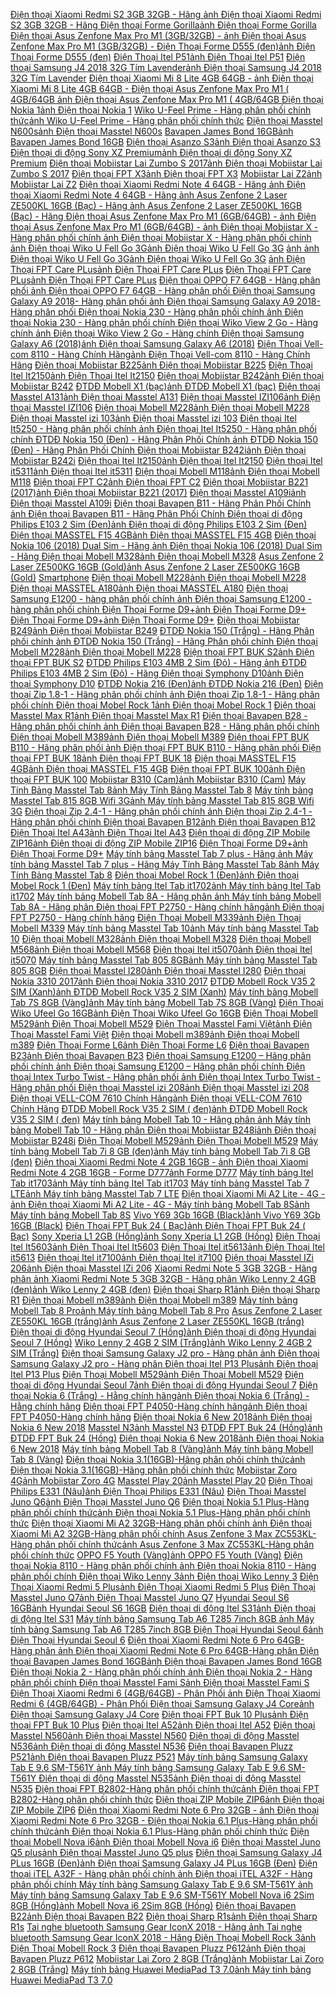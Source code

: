  [Điện thoại Xiaomi Redmi S2 3GB 32GB - Hãng ](https://xasaxa.com/v1/pd/dien-thoai-di-dong-dien-thoai-xiaomi-redmi-s2-3gb-32gb-hang/414)[ảnh Điện thoại Xiaomi Redmi S2 3GB 32GB - Hãng ](https://xasaxa.com/v1/storage/dien-thoai-di-dong/dien-thoai-xiaomi-redmi-s2-3gb-32gb-hang.jpg) [Điện thoại Forme Gorilla](https://xasaxa.com/v1/pd/dien-thoai-di-dong-dien-thoai-forme-gorilla/413)[ảnh Điện thoại Forme Gorilla](https://xasaxa.com/v1/storage/dien-thoai-di-dong/dien-thoai-forme-gorilla.jpg) [Điện thoại Asus Zenfone Max Pro M1 (3GB/32GB) - ](https://xasaxa.com/v1/pd/dien-thoai-di-dong-dien-thoai-asus-zenfone-max-pro-m1-3gb32gb/412)[ảnh Điện thoại Asus Zenfone Max Pro M1 (3GB/32GB) - ](https://xasaxa.com/v1/storage/dien-thoai-di-dong/dien-thoai-asus-zenfone-max-pro-m1-3gb32gb.jpg) [Điện Thoại Forme D555 (đen)](https://xasaxa.com/v1/pd/dien-thoai-di-dong-dien-thoai-forme-d555-den/411)[ảnh Điện Thoại Forme D555 (đen)](https://xasaxa.com/v1/storage/dien-thoai-di-dong/dien-thoai-forme-d555-den.jpg) [Điện Thoại Itel P51](https://xasaxa.com/v1/pd/dien-thoai-di-dong-dien-thoai-itel-p51/410)[ảnh Điện Thoại Itel P51](https://xasaxa.com/v1/storage/dien-thoai-di-dong/dien-thoai-itel-p51.jpg) [Điện thoại Samsung J4 2018 32G Tím Lavender](https://xasaxa.com/v1/pd/dien-thoai-di-dong-dien-thoai-samsung-j4-2018-32g-tim-lavender/409)[ảnh Điện thoại Samsung J4 2018 32G Tím Lavender](https://xasaxa.com/v1/storage/dien-thoai-di-dong/dien-thoai-samsung-j4-2018-32g-tim-lavender.jpg) [Điện thoại Xiaomi Mi 8 Lite 4GB 64GB - ](https://xasaxa.com/v1/pd/dien-thoai-di-dong-dien-thoai-xiaomi-mi-8-lite-4gb-64gb/408)[ảnh Điện thoại Xiaomi Mi 8 Lite 4GB 64GB - ](https://xasaxa.com/v1/storage/dien-thoai-di-dong/dien-thoai-xiaomi-mi-8-lite-4gb-64gb.jpg) [Điện thoại Asus Zenfone Max Pro M1 ( 4GB/64GB ](https://xasaxa.com/v1/pd/dien-thoai-di-dong-dien-thoai-asus-zenfone-max-pro-m1-4gb64gb/407)[ảnh Điện thoại Asus Zenfone Max Pro M1 ( 4GB/64GB ](https://xasaxa.com/v1/storage/dien-thoai-di-dong/dien-thoai-asus-zenfone-max-pro-m1-4gb64gb.jpg) [Điện thoại Nokia 1](https://xasaxa.com/v1/pd/dien-thoai-di-dong-dien-thoai-nokia-1/406)[ảnh Điện thoại Nokia 1](https://xasaxa.com/v1/storage/dien-thoai-di-dong/dien-thoai-nokia-1.jpg) [Wiko U-Feel Prime - Hàng phân phối chính thức](https://xasaxa.com/v1/pd/dien-thoai-di-dong-wiko-u-feel-prime-hang-phan-phoi-chinh-thuc/405)[ảnh Wiko U-Feel Prime - Hàng phân phối chính thức](https://xasaxa.com/v1/storage/dien-thoai-di-dong/wiko-u-feel-prime-hang-phan-phoi-chinh-thuc.jpg) [Điện thoại Masstel N600s](https://xasaxa.com/v1/pd/dien-thoai-di-dong-dien-thoai-masstel-n600s/404)[ảnh Điện thoại Masstel N600s](https://xasaxa.com/v1/storage/dien-thoai-di-dong/dien-thoai-masstel-n600s.jpg) [Bavapen James Bond 16GB](https://xasaxa.com/v1/pd/dien-thoai-di-dong-bavapen-james-bond-16gb/403)[ảnh Bavapen James Bond 16GB](https://xasaxa.com/v1/storage/dien-thoai-di-dong/bavapen-james-bond-16gb.jpg) [Điện thoại Asanzo S3](https://xasaxa.com/v1/pd/dien-thoai-di-dong-dien-thoai-asanzo-s3/402)[ảnh Điện thoại Asanzo S3](https://xasaxa.com/v1/storage/dien-thoai-di-dong/dien-thoai-asanzo-s3.jpg) [Điện thoại di động Sony XZ Premium](https://xasaxa.com/v1/pd/dien-thoai-di-dong-dien-thoai-di-dong-sony-xz-premium/401)[ảnh Điện thoại di động Sony XZ Premium](https://xasaxa.com/v1/storage/dien-thoai-di-dong/dien-thoai-di-dong-sony-xz-premium.jpg) [Điện thoại Mobiistar Lai Zumbo S 2017](https://xasaxa.com/v1/pd/dien-thoai-di-dong-dien-thoai-mobiistar-lai-zumbo-s-2017/400)[ảnh Điện thoại Mobiistar Lai Zumbo S 2017](https://xasaxa.com/v1/storage/dien-thoai-di-dong/lhhD_dien-thoai-mobiistar-lai-zumbo-s-2017.jpg) [Điện thoại FPT X3](https://xasaxa.com/v1/pd/dien-thoai-di-dong-dien-thoai-fpt-x3/399)[ảnh Điện thoại FPT X3](https://xasaxa.com/v1/storage/dien-thoai-di-dong/dien-thoai-fpt-x3.jpg) [Mobiistar Lai Z2](https://xasaxa.com/v1/pd/dien-thoai-di-dong-mobiistar-lai-z2/398)[ảnh Mobiistar Lai Z2](https://xasaxa.com/v1/storage/dien-thoai-di-dong/mobiistar-lai-z2.jpg) [Điện thoại Xiaomi Redmi Note 4 64GB - Hãng ](https://xasaxa.com/v1/pd/dien-thoai-di-dong-dien-thoai-xiaomi-redmi-note-4-64gb-hang/397)[ảnh Điện thoại Xiaomi Redmi Note 4 64GB - Hãng ](https://xasaxa.com/v1/storage/dien-thoai-di-dong/dien-thoai-xiaomi-redmi-note-4-64gb-hang.jpg) [](https://xasaxa.com/v1/pd/dien-thoai-di-dong/396)[ảnh ](https://xasaxa.com/v1/storage/dien-thoai-di-dong/hKk0_.jpg) [Asus Zenfone 2 Laser ZE500KL 16GB (Bạc) - Hãng ](https://xasaxa.com/v1/pd/dien-thoai-di-dong-asus-zenfone-2-laser-ze500kl-16gb-bac-hang/395)[ảnh Asus Zenfone 2 Laser ZE500KL 16GB (Bạc) - Hãng ](https://xasaxa.com/v1/storage/dien-thoai-di-dong/asus-zenfone-2-laser-ze500kl-16gb-bac-hang.jpg) [Điện thoại Asus Zenfone Max Pro M1 (6GB/64GB) - ](https://xasaxa.com/v1/pd/dien-thoai-di-dong-dien-thoai-asus-zenfone-max-pro-m1-6gb64gb/394)[ảnh Điện thoại Asus Zenfone Max Pro M1 (6GB/64GB) - ](https://xasaxa.com/v1/storage/dien-thoai-di-dong/dien-thoai-asus-zenfone-max-pro-m1-6gb64gb.jpg) [](https://xasaxa.com/v1/pd/dien-thoai-di-dong/393)[ảnh ](https://xasaxa.com/v1/storage/dien-thoai-di-dong/peig_.jpg) [Điện thoại Mobiistar X - Hàng phân phối chính ](https://xasaxa.com/v1/pd/dien-thoai-di-dong-dien-thoai-mobiistar-x-hang-phan-phoi-chinh/392)[ảnh Điện thoại Mobiistar X - Hàng phân phối chính ](https://xasaxa.com/v1/storage/dien-thoai-di-dong/dien-thoai-mobiistar-x-hang-phan-phoi-chinh.jpg) [](https://xasaxa.com/v1/pd/dien-thoai-di-dong/391)[ảnh ](https://xasaxa.com/v1/storage/dien-thoai-di-dong/GarE_.jpg) [Điện thoại Wiko U Fell Go 3G](https://xasaxa.com/v1/pd/dien-thoai-di-dong-dien-thoai-wiko-u-fell-go-3g/390)[ảnh Điện thoại Wiko U Fell Go 3G](https://xasaxa.com/v1/storage/dien-thoai-di-dong/YG2h_dien-thoai-wiko-u-fell-go-3g.jpg) [](https://xasaxa.com/v1/pd/dien-thoai-di-dong/389)[ảnh ](https://xasaxa.com/v1/storage/dien-thoai-di-dong/JJ2s_.jpg) [](https://xasaxa.com/v1/pd/dien-thoai-di-dong/388)[ảnh ](https://xasaxa.com/v1/storage/dien-thoai-di-dong/qkBu_.jpg) [Điện thoại Wiko U Fell Go 3G](https://xasaxa.com/v1/pd/dien-thoai-di-dong-dien-thoai-wiko-u-fell-go-3g/387)[ảnh Điện thoại Wiko U Fell Go 3G](https://xasaxa.com/v1/storage/dien-thoai-di-dong/dien-thoai-wiko-u-fell-go-3g.jpg) [](https://xasaxa.com/v1/pd/dien-thoai-di-dong/386)[ảnh ](https://xasaxa.com/v1/storage/dien-thoai-di-dong/.jpg) [Điện Thoại FPT Care PLus](https://xasaxa.com/v1/pd/dien-thoai-di-dong-dien-thoai-fpt-care-plus/385)[ảnh Điện Thoại FPT Care PLus](https://xasaxa.com/v1/storage/dien-thoai-di-dong/7XDQ_dien-thoai-fpt-care-plus.jpg) [Điện Thoại FPT Care PLus](https://xasaxa.com/v1/pd/dien-thoai-di-dong-dien-thoai-fpt-care-plus/384)[ảnh Điện Thoại FPT Care PLus](https://xasaxa.com/v1/storage/dien-thoai-di-dong/dien-thoai-fpt-care-plus.jpg) [Điện thoại OPPO F7 64GB - Hàng phân phối ](https://xasaxa.com/v1/pd/dien-thoai-di-dong-dien-thoai-oppo-f7-64gb-hang-phan-phoi/383)[ảnh Điện thoại OPPO F7 64GB - Hàng phân phối ](https://xasaxa.com/v1/storage/dien-thoai-di-dong/dien-thoai-oppo-f7-64gb-hang-phan-phoi.jpg) [Điện thoại Samsung Galaxy A9 2018- Hàng phân phối ](https://xasaxa.com/v1/pd/dien-thoai-di-dong-dien-thoai-samsung-galaxy-a9-2018-hang-phan-phoi/382)[ảnh Điện thoại Samsung Galaxy A9 2018- Hàng phân phối ](https://xasaxa.com/v1/storage/dien-thoai-di-dong/dien-thoai-samsung-galaxy-a9-2018-hang-phan-phoi.jpg) [Điện thoại Nokia 230 - Hàng phân phối chính ](https://xasaxa.com/v1/pd/dien-thoai-di-dong-dien-thoai-nokia-230-hang-phan-phoi-chinh/381)[ảnh Điện thoại Nokia 230 - Hàng phân phối chính ](https://xasaxa.com/v1/storage/dien-thoai-di-dong/dien-thoai-nokia-230-hang-phan-phoi-chinh.jpg) [Điện thoại Wiko View 2 Go - Hàng chính ](https://xasaxa.com/v1/pd/dien-thoai-di-dong-dien-thoai-wiko-view-2-go-hang-chinh/380)[ảnh Điện thoại Wiko View 2 Go - Hàng chính ](https://xasaxa.com/v1/storage/dien-thoai-di-dong/dien-thoai-wiko-view-2-go-hang-chinh.jpg) [Điện thoại Samsung Galaxy A6 (2018)](https://xasaxa.com/v1/pd/dien-thoai-di-dong-dien-thoai-samsung-galaxy-a6-2018/379)[ảnh Điện thoại Samsung Galaxy A6 (2018)](https://xasaxa.com/v1/storage/dien-thoai-di-dong/dien-thoai-samsung-galaxy-a6-2018.jpg) [Điện Thoại Vell-com 8110 - Hàng Chính Hãng](https://xasaxa.com/v1/pd/dien-thoai-di-dong-dien-thoai-vell-com-8110-hang-chinh-hang/378)[ảnh Điện Thoại Vell-com 8110 - Hàng Chính Hãng](https://xasaxa.com/v1/storage/dien-thoai-di-dong/dien-thoai-vell-com-8110-hang-chinh-hang.jpg) [Điện thoại Mobiistar B225](https://xasaxa.com/v1/pd/dien-thoai-di-dong-dien-thoai-mobiistar-b225/377)[ảnh Điện thoại Mobiistar B225](https://xasaxa.com/v1/storage/dien-thoai-di-dong/dien-thoai-mobiistar-b225.jpg) [Điện Thoại Itel It2150](https://xasaxa.com/v1/pd/dien-thoai-di-dong-dien-thoai-itel-it2150/376)[ảnh Điện Thoại Itel It2150](https://xasaxa.com/v1/storage/dien-thoai-di-dong/L77P_dien-thoai-itel-it2150.jpg) [Điện thoại Mobiistar B242](https://xasaxa.com/v1/pd/dien-thoai-di-dong-dien-thoai-mobiistar-b242/375)[ảnh Điện thoại Mobiistar B242](https://xasaxa.com/v1/storage/dien-thoai-di-dong/dien-thoai-mobiistar-b242.jpg) [ĐTDĐ Mobell X1 (bạc)](https://xasaxa.com/v1/pd/dien-thoai-di-dong-dtdd-mobell-x1-bac/374)[ảnh ĐTDĐ Mobell X1 (bạc)](https://xasaxa.com/v1/storage/dien-thoai-di-dong/dtdd-mobell-x1-bac.jpg) [Điện thoại Masstel A131](https://xasaxa.com/v1/pd/dien-thoai-di-dong-dien-thoai-masstel-a131/373)[ảnh Điện thoại Masstel A131](https://xasaxa.com/v1/storage/dien-thoai-di-dong/dien-thoai-masstel-a131.jpg) [Điện thoại Masstel IZI106](https://xasaxa.com/v1/pd/dien-thoai-di-dong-dien-thoai-masstel-izi106/372)[ảnh Điện thoại Masstel IZI106](https://xasaxa.com/v1/storage/dien-thoai-di-dong/dien-thoai-masstel-izi106.jpg) [Điện thoại Mobell M228](https://xasaxa.com/v1/pd/dien-thoai-di-dong-dien-thoai-mobell-m228/371)[ảnh Điện thoại Mobell M228](https://xasaxa.com/v1/storage/dien-thoai-di-dong/pbpB_dien-thoai-mobell-m228.jpg) [Điện thoại Masstel izi 103](https://xasaxa.com/v1/pd/dien-thoai-di-dong-dien-thoai-masstel-izi-103/370)[ảnh Điện thoại Masstel izi 103](https://xasaxa.com/v1/storage/dien-thoai-di-dong/dien-thoai-masstel-izi-103.jpg) [Điện thoại Itel It5250 - Hàng phân phối chính ](https://xasaxa.com/v1/pd/dien-thoai-di-dong-dien-thoai-itel-it5250-hang-phan-phoi-chinh/369)[ảnh Điện thoại Itel It5250 - Hàng phân phối chính ](https://xasaxa.com/v1/storage/dien-thoai-di-dong/dien-thoai-itel-it5250-hang-phan-phoi-chinh.jpg) [ĐTDĐ Nokia 150 (Đen) - Hãng Phân Phối Chính ](https://xasaxa.com/v1/pd/dien-thoai-di-dong-dtdd-nokia-150-den-hang-phan-phoi-chinh/368)[ảnh ĐTDĐ Nokia 150 (Đen) - Hãng Phân Phối Chính ](https://xasaxa.com/v1/storage/dien-thoai-di-dong/dtdd-nokia-150-den-hang-phan-phoi-chinh.jpg) [Điện thoại Mobiistar B242i](https://xasaxa.com/v1/pd/dien-thoai-di-dong-dien-thoai-mobiistar-b242i/367)[ảnh Điện thoại Mobiistar B242i](https://xasaxa.com/v1/storage/dien-thoai-di-dong/dien-thoai-mobiistar-b242i.jpg) [Điện thoại Itel It2150](https://xasaxa.com/v1/pd/dien-thoai-di-dong-dien-thoai-itel-it2150/366)[ảnh Điện thoại Itel It2150](https://xasaxa.com/v1/storage/dien-thoai-di-dong/dien-thoai-itel-it2150.jpg) [Điện thoại Itel it5311](https://xasaxa.com/v1/pd/dien-thoai-di-dong-dien-thoai-itel-it5311/365)[ảnh Điện thoại Itel it5311](https://xasaxa.com/v1/storage/dien-thoai-di-dong/dien-thoai-itel-it5311.jpg) [Điện thoại Mobell M118](https://xasaxa.com/v1/pd/dien-thoai-di-dong-dien-thoai-mobell-m118/364)[ảnh Điện thoại Mobell M118](https://xasaxa.com/v1/storage/dien-thoai-di-dong/dien-thoai-mobell-m118.jpg) [Điện thoại FPT C2](https://xasaxa.com/v1/pd/dien-thoai-di-dong-dien-thoai-fpt-c2/363)[ảnh Điện thoại FPT C2](https://xasaxa.com/v1/storage/dien-thoai-di-dong/dien-thoai-fpt-c2.jpg) [Điện thoại Mobiistar B221 (2017)](https://xasaxa.com/v1/pd/dien-thoai-di-dong-dien-thoai-mobiistar-b221-2017/362)[ảnh Điện thoại Mobiistar B221 (2017)](https://xasaxa.com/v1/storage/dien-thoai-di-dong/dien-thoai-mobiistar-b221-2017.jpg) [Điện thoại Masstel A109i](https://xasaxa.com/v1/pd/dien-thoai-di-dong-dien-thoai-masstel-a109i/361)[ảnh Điện thoại Masstel A109i](https://xasaxa.com/v1/storage/dien-thoai-di-dong/dien-thoai-masstel-a109i.jpg) [Điện thoại Bavapen B11 - Hãng Phân Phối Chính ](https://xasaxa.com/v1/pd/dien-thoai-di-dong-dien-thoai-bavapen-b11-hang-phan-phoi-chinh/360)[ảnh Điện thoại Bavapen B11 - Hãng Phân Phối Chính ](https://xasaxa.com/v1/storage/dien-thoai-di-dong/dien-thoai-bavapen-b11-hang-phan-phoi-chinh.jpg) [Điện thoại di động Philips E103 2 Sim (Đen)](https://xasaxa.com/v1/pd/dien-thoai-di-dong-dien-thoai-di-dong-philips-e103-2-sim-den/359)[ảnh Điện thoại di động Philips E103 2 Sim (Đen)](https://xasaxa.com/v1/storage/dien-thoai-di-dong/dien-thoai-di-dong-philips-e103-2-sim-den.jpg) [Điện thoại MASSTEL F15 4GB](https://xasaxa.com/v1/pd/dien-thoai-di-dong-dien-thoai-masstel-f15-4gb/358)[ảnh Điện thoại MASSTEL F15 4GB](https://xasaxa.com/v1/storage/dien-thoai-di-dong/VqTP_dien-thoai-masstel-f15-4gb.jpg) [Điện thoại Nokia 106 (2018) Dual Sim - Hãng ](https://xasaxa.com/v1/pd/dien-thoai-di-dong-dien-thoai-nokia-106-2018-dual-sim-hang/357)[ảnh Điện thoại Nokia 106 (2018) Dual Sim - Hãng ](https://xasaxa.com/v1/storage/dien-thoai-di-dong/dien-thoai-nokia-106-2018-dual-sim-hang.jpg) [Điện thoại Mobell M328](https://xasaxa.com/v1/pd/dien-thoai-di-dong-dien-thoai-mobell-m328/356)[ảnh Điện thoại Mobell M328](https://xasaxa.com/v1/storage/dien-thoai-di-dong/ilc2_dien-thoai-mobell-m328.jpg) [Asus Zenfone 2 Laser ZE500KG 16GB (Gold)](https://xasaxa.com/v1/pd/smartphone-asus-zenfone-2-laser-ze500kg-16gb-gold/355)[ảnh Asus Zenfone 2 Laser ZE500KG 16GB (Gold)](https://xasaxa.com/v1/storage/asus-zenfone-2-laser-ze500kg-16gb-gold-i797819-s995176.htm/asus-zenfone-2-laser-ze500kg-16gb-gold.jpg) [Smartphone](https://xasaxa.com/v1/pd/smartphone/354) [Điện thoại Mobell M228](https://xasaxa.com/v1/pd/dien-thoai-di-dong-dien-thoai-mobell-m228/353)[ảnh Điện thoại Mobell M228](https://xasaxa.com/v1/storage/dien-thoai-di-dong/U5dC_dien-thoai-mobell-m228.jpg) [Điện thoại MASSTEL A180](https://xasaxa.com/v1/pd/dien-thoai-di-dong-dien-thoai-masstel-a180/352)[ảnh Điện thoại MASSTEL A180](https://xasaxa.com/v1/storage/dien-thoai-di-dong/dien-thoai-masstel-a180.jpg) [Điện thoại Samsung E1200 - hàng phân phối chính ](https://xasaxa.com/v1/pd/dien-thoai-di-dong-dien-thoai-samsung-e1200-hang-phan-phoi-chinh/351)[ảnh Điện thoại Samsung E1200 - hàng phân phối chính ](https://xasaxa.com/v1/storage/dien-thoai-di-dong/Uizi_dien-thoai-samsung-e1200-hang-phan-phoi-chinh.jpg) [Điện Thoại Forme D9+](https://xasaxa.com/v1/pd/dien-thoai-di-dong-dien-thoai-forme-d9/350)[ảnh Điện Thoại Forme D9+](https://xasaxa.com/v1/storage/dien-thoai-di-dong/E4lZ_dien-thoai-forme-d9.jpg) [Điện Thoại Forme D9+](https://xasaxa.com/v1/pd/dien-thoai-di-dong-dien-thoai-forme-d9/349)[ảnh Điện Thoại Forme D9+](https://xasaxa.com/v1/storage/dien-thoai-di-dong/84os_dien-thoai-forme-d9.jpg) [Điện thoại Mobiistar B249](https://xasaxa.com/v1/pd/dien-thoai-di-dong-dien-thoai-mobiistar-b249/348)[ảnh Điện thoại Mobiistar B249](https://xasaxa.com/v1/storage/dien-thoai-di-dong/dien-thoai-mobiistar-b249.jpg) [ĐTDĐ Nokia 150 (Trắng) - Hãng Phân phối chính ](https://xasaxa.com/v1/pd/dien-thoai-di-dong-dtdd-nokia-150-trang-hang-phan-phoi-chinh/347)[ảnh ĐTDĐ Nokia 150 (Trắng) - Hãng Phân phối chính ](https://xasaxa.com/v1/storage/dien-thoai-di-dong/dtdd-nokia-150-trang-hang-phan-phoi-chinh.jpg) [Điện thoại Mobell M228](https://xasaxa.com/v1/pd/dien-thoai-di-dong-dien-thoai-mobell-m228/346)[ảnh Điện thoại Mobell M228](https://xasaxa.com/v1/storage/dien-thoai-di-dong/dien-thoai-mobell-m228.jpg) [Điện thoại FPT BUK S2](https://xasaxa.com/v1/pd/dien-thoai-di-dong-dien-thoai-fpt-buk-s2/345)[ảnh Điện thoại FPT BUK S2](https://xasaxa.com/v1/storage/dien-thoai-di-dong/dien-thoai-fpt-buk-s2.jpg) [ĐTDĐ Philips E103 4MB 2 Sim (Đỏ) - Hãng ](https://xasaxa.com/v1/pd/dien-thoai-di-dong-dtdd-philips-e103-4mb-2-sim-do-hang/344)[ảnh ĐTDĐ Philips E103 4MB 2 Sim (Đỏ) - Hãng ](https://xasaxa.com/v1/storage/dien-thoai-di-dong/dtdd-philips-e103-4mb-2-sim-do-hang.jpg) [Điện thoại Symphony D10](https://xasaxa.com/v1/pd/dien-thoai-di-dong-dien-thoai-symphony-d10/343)[ảnh Điện thoại Symphony D10](https://xasaxa.com/v1/storage/dien-thoai-di-dong/dien-thoai-symphony-d10.jpg) [ĐTDĐ Nokia 216 (Đen)](https://xasaxa.com/v1/pd/dien-thoai-di-dong-dtdd-nokia-216-den/342)[ảnh ĐTDĐ Nokia 216 (Đen)](https://xasaxa.com/v1/storage/dien-thoai-di-dong/dtdd-nokia-216-den.jpg) [Điện thoại Zip 1.8-1 - Hãng phân phối chính ](https://xasaxa.com/v1/pd/dien-thoai-di-dong-dien-thoai-zip-18-1-hang-phan-phoi-chinh/341)[ảnh Điện thoại Zip 1.8-1 - Hãng phân phối chính ](https://xasaxa.com/v1/storage/dien-thoai-di-dong/dien-thoai-zip-18-1-hang-phan-phoi-chinh.jpg) [Điện thoại Mobel Rock 1](https://xasaxa.com/v1/pd/dien-thoai-di-dong-dien-thoai-mobel-rock-1/340)[ảnh Điện thoại Mobel Rock 1](https://xasaxa.com/v1/storage/dien-thoai-di-dong/dien-thoai-mobel-rock-1.jpg) [Điện thoại Masstel Max R1](https://xasaxa.com/v1/pd/dien-thoai-di-dong-dien-thoai-masstel-max-r1/339)[ảnh Điện thoại Masstel Max R1](https://xasaxa.com/v1/storage/dien-thoai-di-dong/dien-thoai-masstel-max-r1.jpg) [Điện thoại Bavapen B28 - Hãng phân phối chính ](https://xasaxa.com/v1/pd/dien-thoai-di-dong-dien-thoai-bavapen-b28-hang-phan-phoi-chinh/338)[ảnh Điện thoại Bavapen B28 - Hãng phân phối chính ](https://xasaxa.com/v1/storage/dien-thoai-di-dong/dien-thoai-bavapen-b28-hang-phan-phoi-chinh.jpg) [Điện thoại Mobell M389](https://xasaxa.com/v1/pd/dien-thoai-di-dong-dien-thoai-mobell-m389/337)[ảnh Điện thoại Mobell M389](https://xasaxa.com/v1/storage/dien-thoai-di-dong/TwSd_dien-thoai-mobell-m389.jpg) [Điện thoại FPT BUK B110 - Hãng phân phối ](https://xasaxa.com/v1/pd/dien-thoai-di-dong-dien-thoai-fpt-buk-b110-hang-phan-phoi/336)[ảnh Điện thoại FPT BUK B110 - Hãng phân phối ](https://xasaxa.com/v1/storage/dien-thoai-di-dong/dien-thoai-fpt-buk-b110-hang-phan-phoi.jpg) [Điện thoại FPT BUK 18](https://xasaxa.com/v1/pd/dien-thoai-di-dong-dien-thoai-fpt-buk-18/335)[ảnh Điện thoại FPT BUK 18](https://xasaxa.com/v1/storage/dien-thoai-di-dong/dien-thoai-fpt-buk-18.jpg) [Điện thoại MASSTEL F15 4GB](https://xasaxa.com/v1/pd/dien-thoai-di-dong-dien-thoai-masstel-f15-4gb/334)[ảnh Điện thoại MASSTEL F15 4GB](https://xasaxa.com/v1/storage/dien-thoai-di-dong/dien-thoai-masstel-f15-4gb.jpg) [Điện thoại FPT BUK 100](https://xasaxa.com/v1/pd/dien-thoai-di-dong-dien-thoai-fpt-buk-100/333)[ảnh Điện thoại FPT BUK 100](https://xasaxa.com/v1/storage/dien-thoai-di-dong/dien-thoai-fpt-buk-100.jpg) [Mobiistar B310 (Cam)](https://xasaxa.com/v1/pd/dien-thoai-di-dong-mobiistar-b310-cam/332)[ảnh Mobiistar B310 (Cam)](https://xasaxa.com/v1/storage/dien-thoai-di-dong/mobiistar-b310-cam.jpg) [Máy Tính Bảng Masstel Tab 8](https://xasaxa.com/v1/pd/may-tinh-bang-may-tinh-bang-masstel-tab-8/331)[ảnh Máy Tính Bảng Masstel Tab 8](https://xasaxa.com/v1/storage/may-tinh-bang/U4y0_may-tinh-bang-masstel-tab-8.jpg) [Máy tính bảng Masstel Tab 815 8GB Wifi 3G](https://xasaxa.com/v1/pd/may-tinh-bang-may-tinh-bang-masstel-tab-815-8gb-wifi-3g/330)[ảnh Máy tính bảng Masstel Tab 815 8GB Wifi 3G](https://xasaxa.com/v1/storage/may-tinh-bang/may-tinh-bang-masstel-tab-815-8gb-wifi-3g.jpg) [Điện thoại Zip 2.4-1 - Hãng phân phối chính ](https://xasaxa.com/v1/pd/dien-thoai-di-dong-dien-thoai-zip-24-1-hang-phan-phoi-chinh/329)[ảnh Điện thoại Zip 2.4-1 - Hãng phân phối chính ](https://xasaxa.com/v1/storage/dien-thoai-di-dong/dien-thoai-zip-24-1-hang-phan-phoi-chinh.jpg) [Điện thoại Bavapen B12](https://xasaxa.com/v1/pd/dien-thoai-di-dong-dien-thoai-bavapen-b12/328)[ảnh Điện thoại Bavapen B12](https://xasaxa.com/v1/storage/dien-thoai-di-dong/dien-thoai-bavapen-b12.jpg) [Điện Thoại Itel A43](https://xasaxa.com/v1/pd/dien-thoai-di-dong-dien-thoai-itel-a43/327)[ảnh Điện Thoại Itel A43](https://xasaxa.com/v1/storage/dien-thoai-di-dong/dien-thoai-itel-a43.jpg) [Điện thoại di động ZIP Mobile ZIP16](https://xasaxa.com/v1/pd/dien-thoai-di-dong-dien-thoai-di-dong-zip-mobile-zip16/326)[ảnh Điện thoại di động ZIP Mobile ZIP16](https://xasaxa.com/v1/storage/dien-thoai-di-dong/dien-thoai-di-dong-zip-mobile-zip16.jpg) [Điện Thoại Forme D9+](https://xasaxa.com/v1/pd/dien-thoai-di-dong-dien-thoai-forme-d9/325)[ảnh Điện Thoại Forme D9+](https://xasaxa.com/v1/storage/dien-thoai-di-dong/dien-thoai-forme-d9.jpg) [Máy tính bảng Masstel Tab 7 plus - Hãng ](https://xasaxa.com/v1/pd/may-tinh-bang-may-tinh-bang-masstel-tab-7-plus-hang/324)[ảnh Máy tính bảng Masstel Tab 7 plus - Hãng ](https://xasaxa.com/v1/storage/may-tinh-bang/may-tinh-bang-masstel-tab-7-plus-hang.jpg) [Máy Tính Bảng Masstel Tab 8](https://xasaxa.com/v1/pd/may-tinh-bang-may-tinh-bang-masstel-tab-8/323)[ảnh Máy Tính Bảng Masstel Tab 8](https://xasaxa.com/v1/storage/may-tinh-bang/may-tinh-bang-masstel-tab-8.jpg) [Điện thoại Mobel Rock 1 (Đen)](https://xasaxa.com/v1/pd/dien-thoai-di-dong-dien-thoai-mobel-rock-1-den/322)[ảnh Điện thoại Mobel Rock 1 (Đen)](https://xasaxa.com/v1/storage/dien-thoai-di-dong/dien-thoai-mobel-rock-1-den.jpg) [Máy tính bảng Itel Tab it1702](https://xasaxa.com/v1/pd/may-tinh-bang-may-tinh-bang-itel-tab-it1702/321)[ảnh Máy tính bảng Itel Tab it1702](https://xasaxa.com/v1/storage/may-tinh-bang/may-tinh-bang-itel-tab-it1702.jpg) [Máy tính bảng Mobell Tab 8A - Hãng phân ](https://xasaxa.com/v1/pd/may-tinh-bang-may-tinh-bang-mobell-tab-8a-hang-phan/320)[ảnh Máy tính bảng Mobell Tab 8A - Hãng phân ](https://xasaxa.com/v1/storage/may-tinh-bang/may-tinh-bang-mobell-tab-8a-hang-phan.jpg) [Điện thoại FPT P2750 - Hàng chính hãng](https://xasaxa.com/v1/pd/dien-thoai-di-dong-dien-thoai-fpt-p2750-hang-chinh-hang/319)[ảnh Điện thoại FPT P2750 - Hàng chính hãng](https://xasaxa.com/v1/storage/dien-thoai-di-dong/dien-thoai-fpt-p2750-hang-chinh-hang.jpg) [Điện Thoại Mobell M339](https://xasaxa.com/v1/pd/dien-thoai-di-dong-dien-thoai-mobell-m339/318)[ảnh Điện Thoại Mobell M339](https://xasaxa.com/v1/storage/dien-thoai-di-dong/dien-thoai-mobell-m339.jpg) [Máy tính bảng Masstel Tab 10](https://xasaxa.com/v1/pd/may-tinh-bang-may-tinh-bang-masstel-tab-10/317)[ảnh Máy tính bảng Masstel Tab 10](https://xasaxa.com/v1/storage/may-tinh-bang/may-tinh-bang-masstel-tab-10.jpg) [Điện thoại Mobell M328](https://xasaxa.com/v1/pd/dien-thoai-di-dong-dien-thoai-mobell-m328/316)[ảnh Điện thoại Mobell M328](https://xasaxa.com/v1/storage/dien-thoai-di-dong/dien-thoai-mobell-m328.jpg) [Điện thoại Mobell M568](https://xasaxa.com/v1/pd/dien-thoai-di-dong-dien-thoai-mobell-m568/315)[ảnh Điện thoại Mobell M568](https://xasaxa.com/v1/storage/dien-thoai-di-dong/dien-thoai-mobell-m568.jpg) [Điện thoại Itel it5070](https://xasaxa.com/v1/pd/dien-thoai-di-dong-dien-thoai-itel-it5070/314)[ảnh Điện thoại Itel it5070](https://xasaxa.com/v1/storage/dien-thoai-di-dong/dien-thoai-itel-it5070.jpg) [Máy tính bảng Masstel Tab 805 8GB](https://xasaxa.com/v1/pd/may-tinh-bang-may-tinh-bang-masstel-tab-805-8gb/313)[ảnh Máy tính bảng Masstel Tab 805 8GB](https://xasaxa.com/v1/storage/may-tinh-bang/may-tinh-bang-masstel-tab-805-8gb.jpg) [Điện thoại Masstel I280](https://xasaxa.com/v1/pd/dien-thoai-di-dong-dien-thoai-masstel-i280/312)[ảnh Điện thoại Masstel I280](https://xasaxa.com/v1/storage/dien-thoai-di-dong/dien-thoai-masstel-i280.jpg) [Điện thoại Nokia 3310 2017](https://xasaxa.com/v1/pd/dien-thoai-di-dong-dien-thoai-nokia-3310-2017/311)[ảnh Điện thoại Nokia 3310 2017](https://xasaxa.com/v1/storage/dien-thoai-di-dong/dien-thoai-nokia-3310-2017.jpg) [ĐTDĐ Mobell Rock V35 2 SIM (Xanh)](https://xasaxa.com/v1/pd/dien-thoai-di-dong-dtdd-mobell-rock-v35-2-sim-xanh/310)[ảnh ĐTDĐ Mobell Rock V35 2 SIM (Xanh)](https://xasaxa.com/v1/storage/dien-thoai-di-dong/dtdd-mobell-rock-v35-2-sim-xanh.jpg) [Máy tính bảng Mobell Tab 7S 8GB (Vàng)](https://xasaxa.com/v1/pd/may-tinh-bang-may-tinh-bang-mobell-tab-7s-8gb-vang/309)[ảnh Máy tính bảng Mobell Tab 7S 8GB (Vàng)](https://xasaxa.com/v1/storage/may-tinh-bang/may-tinh-bang-mobell-tab-7s-8gb-vang.jpg) [Điện Thoại Wiko Ufeel Go 16GB](https://xasaxa.com/v1/pd/dien-thoai-di-dong-dien-thoai-wiko-ufeel-go-16gb/308)[ảnh Điện Thoại Wiko Ufeel Go 16GB](https://xasaxa.com/v1/storage/dien-thoai-di-dong/dien-thoai-wiko-ufeel-go-16gb.jpg) [Điện Thoại Mobell M529](https://xasaxa.com/v1/pd/dien-thoai-di-dong-dien-thoai-mobell-m529/307)[ảnh Điện Thoại Mobell M529](https://xasaxa.com/v1/storage/dien-thoai-di-dong/k1g2_dien-thoai-mobell-m529.jpg) [Điện Thoại Masstel Fami Việt](https://xasaxa.com/v1/pd/dien-thoai-di-dong-dien-thoai-masstel-fami-viet/306)[ảnh Điện Thoại Masstel Fami Việt](https://xasaxa.com/v1/storage/dien-thoai-di-dong/dien-thoai-masstel-fami-viet.jpg) [Điện thoại Mobell m389](https://xasaxa.com/v1/pd/dien-thoai-di-dong-dien-thoai-mobell-m389/305)[ảnh Điện thoại Mobell m389](https://xasaxa.com/v1/storage/dien-thoai-di-dong/3kh3_dien-thoai-mobell-m389.jpg) [Điện Thoại Forme L6](https://xasaxa.com/v1/pd/dien-thoai-di-dong-dien-thoai-forme-l6/304)[ảnh Điện Thoại Forme L6](https://xasaxa.com/v1/storage/dien-thoai-di-dong/dien-thoai-forme-l6.jpg) [Điện thoại Bavapen B23](https://xasaxa.com/v1/pd/dien-thoai-di-dong-dien-thoai-bavapen-b23/303)[ảnh Điện thoại Bavapen B23](https://xasaxa.com/v1/storage/dien-thoai-di-dong/dien-thoai-bavapen-b23.jpg) [Điện thoại Samsung E1200 – Hãng phân phối chính ](https://xasaxa.com/v1/pd/dien-thoai-di-dong-dien-thoai-samsung-e1200-hang-phan-phoi-chinh/302)[ảnh Điện thoại Samsung E1200 – Hãng phân phối chính ](https://xasaxa.com/v1/storage/dien-thoai-di-dong/dien-thoai-samsung-e1200-hang-phan-phoi-chinh.jpg) [Điện thoại Intex Turbo Twist - Hãng phân phối ](https://xasaxa.com/v1/pd/dien-thoai-di-dong-dien-thoai-intex-turbo-twist-hang-phan-phoi/301)[ảnh Điện thoại Intex Turbo Twist - Hãng phân phối ](https://xasaxa.com/v1/storage/dien-thoai-di-dong/dien-thoai-intex-turbo-twist-hang-phan-phoi.jpg) [Điện thoại Masstel izi 208](https://xasaxa.com/v1/pd/dien-thoai-di-dong-dien-thoai-masstel-izi-208/300)[ảnh Điện thoại Masstel izi 208](https://xasaxa.com/v1/storage/dien-thoai-di-dong/dien-thoai-masstel-izi-208.jpg) [Điện thoại VELL-COM 7610 Chính Hãng](https://xasaxa.com/v1/pd/dien-thoai-di-dong-dien-thoai-vell-com-7610-chinh-hang/299)[ảnh Điện thoại VELL-COM 7610 Chính Hãng](https://xasaxa.com/v1/storage/dien-thoai-di-dong/dien-thoai-vell-com-7610-chinh-hang.jpg) [ĐTDĐ Mobell Rock V35 2 SIM ( đen)](https://xasaxa.com/v1/pd/dien-thoai-di-dong-dtdd-mobell-rock-v35-2-sim-den/298)[ảnh ĐTDĐ Mobell Rock V35 2 SIM ( đen)](https://xasaxa.com/v1/storage/dien-thoai-di-dong/dtdd-mobell-rock-v35-2-sim-den.jpg) [Máy tính bảng Mobell Tab 10 - Hãng phân ](https://xasaxa.com/v1/pd/may-tinh-bang-may-tinh-bang-mobell-tab-10-hang-phan/297)[ảnh Máy tính bảng Mobell Tab 10 - Hãng phân ](https://xasaxa.com/v1/storage/may-tinh-bang/may-tinh-bang-mobell-tab-10-hang-phan.jpg) [Điện thoại Mobiistar B248i](https://xasaxa.com/v1/pd/dien-thoai-di-dong-dien-thoai-mobiistar-b248i/296)[ảnh Điện thoại Mobiistar B248i](https://xasaxa.com/v1/storage/dien-thoai-di-dong/dien-thoai-mobiistar-b248i.jpg) [Điện Thoại Mobell M529](https://xasaxa.com/v1/pd/dien-thoai-di-dong-dien-thoai-mobell-m529/295)[ảnh Điện Thoại Mobell M529](https://xasaxa.com/v1/storage/dien-thoai-di-dong/docj_dien-thoai-mobell-m529.jpg) [Máy tính bảng Mobell Tab 7i 8 GB (đen)](https://xasaxa.com/v1/pd/may-tinh-bang-may-tinh-bang-mobell-tab-7i-8-gb-den/294)[ảnh Máy tính bảng Mobell Tab 7i 8 GB (đen)](https://xasaxa.com/v1/storage/may-tinh-bang/may-tinh-bang-mobell-tab-7i-8-gb-den.jpg) [Điện thoại Xiaomi Redmi Note 4 2GB 16GB - ](https://xasaxa.com/v1/pd/dien-thoai-di-dong-dien-thoai-xiaomi-redmi-note-4-2gb-16gb/293)[ảnh Điện thoại Xiaomi Redmi Note 4 2GB 16GB - ](https://xasaxa.com/v1/storage/dien-thoai-di-dong/dien-thoai-xiaomi-redmi-note-4-2gb-16gb.jpg) [Forme D777](https://xasaxa.com/v1/pd/dien-thoai-di-dong-forme-d777/292)[ảnh Forme D777](https://xasaxa.com/v1/storage/dien-thoai-di-dong/forme-d777.jpg) [Máy tính bảng Itel Tab it1703](https://xasaxa.com/v1/pd/may-tinh-bang-may-tinh-bang-itel-tab-it1703/291)[ảnh Máy tính bảng Itel Tab it1703](https://xasaxa.com/v1/storage/may-tinh-bang/may-tinh-bang-itel-tab-it1703.jpg) [Máy tính bảng Masstel Tab 7 LTE](https://xasaxa.com/v1/pd/may-tinh-bang-may-tinh-bang-masstel-tab-7-lte/290)[ảnh Máy tính bảng Masstel Tab 7 LTE](https://xasaxa.com/v1/storage/may-tinh-bang/may-tinh-bang-masstel-tab-7-lte.jpg) [Điện thoại Xiaomi Mi A2 Lite - 4G - ](https://xasaxa.com/v1/pd/dien-thoai-di-dong-dien-thoai-xiaomi-mi-a2-lite-4g/289)[ảnh Điện thoại Xiaomi Mi A2 Lite - 4G - ](https://xasaxa.com/v1/storage/dien-thoai-di-dong/dien-thoai-xiaomi-mi-a2-lite-4g.jpg) [Máy tính bảng Mobell Tab 8S](https://xasaxa.com/v1/pd/may-tinh-bang-may-tinh-bang-mobell-tab-8s/288)[ảnh Máy tính bảng Mobell Tab 8S](https://xasaxa.com/v1/storage/may-tinh-bang/may-tinh-bang-mobell-tab-8s.jpg) [Vivo Y69 3Gb 16GB (Black)](https://xasaxa.com/v1/pd/dien-thoai-di-dong-vivo-y69-3gb-16gb-black/287)[ảnh Vivo Y69 3Gb 16GB (Black)](https://xasaxa.com/v1/storage/dien-thoai-di-dong/vivo-y69-3gb-16gb-black.jpg) [Điện Thoại FPT Buk 24 ( Bạc)](https://xasaxa.com/v1/pd/dien-thoai-di-dong-dien-thoai-fpt-buk-24-bac/286)[ảnh Điện Thoại FPT Buk 24 ( Bạc)](https://xasaxa.com/v1/storage/dien-thoai-di-dong/dien-thoai-fpt-buk-24-bac.jpg) [Sony Xperia L1 2GB (Hồng)](https://xasaxa.com/v1/pd/dien-thoai-di-dong-sony-xperia-l1-2gb-hong/285)[ảnh Sony Xperia L1 2GB (Hồng)](https://xasaxa.com/v1/storage/dien-thoai-di-dong/sony-xperia-l1-2gb-hong.jpg) [Điện Thoại Itel It5603](https://xasaxa.com/v1/pd/dien-thoai-di-dong-dien-thoai-itel-it5603/284)[ảnh Điện Thoại Itel It5603](https://xasaxa.com/v1/storage/dien-thoai-di-dong/dien-thoai-itel-it5603.jpg) [Điện Thoại Itel it5613](https://xasaxa.com/v1/pd/dien-thoai-di-dong-dien-thoai-itel-it5613/283)[ảnh Điện Thoại Itel it5613](https://xasaxa.com/v1/storage/dien-thoai-di-dong/dien-thoai-itel-it5613.jpg) [Điện thoại Itel it7100](https://xasaxa.com/v1/pd/dien-thoai-di-dong-dien-thoai-itel-it7100/282)[ảnh Điện thoại Itel it7100](https://xasaxa.com/v1/storage/dien-thoai-di-dong/dien-thoai-itel-it7100.jpg) [Điện thoại Masstel IZi 206](https://xasaxa.com/v1/pd/dien-thoai-di-dong-dien-thoai-masstel-izi-206/281)[ảnh Điện thoại Masstel IZi 206](https://xasaxa.com/v1/storage/dien-thoai-di-dong/dien-thoai-masstel-izi-206.jpg) [Xiaomi Redmi Note 5 3GB 32GB - Hãng phân ](https://xasaxa.com/v1/pd/dien-thoai-di-dong-xiaomi-redmi-note-5-3gb-32gb-hang-phan/280)[ảnh Xiaomi Redmi Note 5 3GB 32GB - Hãng phân ](https://xasaxa.com/v1/storage/dien-thoai-di-dong/xiaomi-redmi-note-5-3gb-32gb-hang-phan.jpg) [Wiko Lenny 2 4GB (đen)](https://xasaxa.com/v1/pd/dien-thoai-di-dong-wiko-lenny-2-4gb-den/279)[ảnh Wiko Lenny 2 4GB (đen)](https://xasaxa.com/v1/storage/dien-thoai-di-dong/wiko-lenny-2-4gb-den.jpg) [Điện thoại Sharp R1](https://xasaxa.com/v1/pd/dien-thoai-di-dong-dien-thoai-sharp-r1/278)[ảnh Điện thoại Sharp R1](https://xasaxa.com/v1/storage/dien-thoai-di-dong/dien-thoai-sharp-r1.jpg) [Điện thoại Mobell m389](https://xasaxa.com/v1/pd/dien-thoai-di-dong-dien-thoai-mobell-m389/277)[ảnh Điện thoại Mobell m389](https://xasaxa.com/v1/storage/dien-thoai-di-dong/dien-thoai-mobell-m389.jpg) [Máy tính bảng Mobell Tab 8 Pro](https://xasaxa.com/v1/pd/may-tinh-bang-may-tinh-bang-mobell-tab-8-pro/276)[ảnh Máy tính bảng Mobell Tab 8 Pro](https://xasaxa.com/v1/storage/may-tinh-bang/may-tinh-bang-mobell-tab-8-pro.jpg) [Asus Zenfone 2 Laser ZE550KL 16GB (trắng)](https://xasaxa.com/v1/pd/dien-thoai-di-dong-asus-zenfone-2-laser-ze550kl-16gb-trang/275)[ảnh Asus Zenfone 2 Laser ZE550KL 16GB (trắng)](https://xasaxa.com/v1/storage/dien-thoai-di-dong/asus-zenfone-2-laser-ze550kl-16gb-trang.jpg) [Điện thoại di động Hyundai Seoul 7 (Hồng)](https://xasaxa.com/v1/pd/dien-thoai-di-dong-dien-thoai-di-dong-hyundai-seoul-7-hong/274)[ảnh Điện thoại di động Hyundai Seoul 7 (Hồng)](https://xasaxa.com/v1/storage/dien-thoai-di-dong/dien-thoai-di-dong-hyundai-seoul-7-hong.jpg) [Wiko Lenny 2 4GB 2 SIM (Trắng)](https://xasaxa.com/v1/pd/dien-thoai-di-dong-wiko-lenny-2-4gb-2-sim-trang/273)[ảnh Wiko Lenny 2 4GB 2 SIM (Trắng)](https://xasaxa.com/v1/storage/dien-thoai-di-dong/wiko-lenny-2-4gb-2-sim-trang.jpg) [Điện thoại Samsung Galaxy J2 pro - Hàng phân ](https://xasaxa.com/v1/pd/dien-thoai-di-dong-dien-thoai-samsung-galaxy-j2-pro-hang-phan/272)[ảnh Điện thoại Samsung Galaxy J2 pro - Hàng phân ](https://xasaxa.com/v1/storage/dien-thoai-di-dong/dien-thoai-samsung-galaxy-j2-pro-hang-phan.jpg) [Điện thoại Itel P13 Plus](https://xasaxa.com/v1/pd/dien-thoai-di-dong-dien-thoai-itel-p13-plus/271)[ảnh Điện thoại Itel P13 Plus](https://xasaxa.com/v1/storage/dien-thoai-di-dong/dien-thoai-itel-p13-plus.jpg) [Điện Thoại Mobell M529](https://xasaxa.com/v1/pd/dien-thoai-di-dong-dien-thoai-mobell-m529/270)[ảnh Điện Thoại Mobell M529](https://xasaxa.com/v1/storage/dien-thoai-di-dong/dien-thoai-mobell-m529.jpg) [Điện thoại di động Hyundai Seoul 7](https://xasaxa.com/v1/pd/dien-thoai-di-dong-dien-thoai-di-dong-hyundai-seoul-7/269)[ảnh Điện thoại di động Hyundai Seoul 7](https://xasaxa.com/v1/storage/dien-thoai-di-dong/dien-thoai-di-dong-hyundai-seoul-7.jpg) [Điện thoại Nokia 6 (Trắng) - Hằng chính hãng](https://xasaxa.com/v1/pd/dien-thoai-di-dong-dien-thoai-nokia-6-trang-hang-chinh-hang/268)[ảnh Điện thoại Nokia 6 (Trắng) - Hằng chính hãng](https://xasaxa.com/v1/storage/dien-thoai-di-dong/dien-thoai-nokia-6-trang-hang-chinh-hang.jpg) [Điện thoại FPT P4050-Hàng chính hãng](https://xasaxa.com/v1/pd/dien-thoai-di-dong-dien-thoai-fpt-p4050-hang-chinh-hang/267)[ảnh Điện thoại FPT P4050-Hàng chính hãng](https://xasaxa.com/v1/storage/dien-thoai-di-dong/dien-thoai-fpt-p4050-hang-chinh-hang.jpg) [Điện thoại Nokia 6 New 2018](https://xasaxa.com/v1/pd/dien-thoai-di-dong-dien-thoai-nokia-6-new-2018/266)[ảnh Điện thoại Nokia 6 New 2018](https://xasaxa.com/v1/storage/dien-thoai-di-dong/1UJQ_dien-thoai-nokia-6-new-2018.jpg) [Masstel N3](https://xasaxa.com/v1/pd/dien-thoai-di-dong-masstel-n3/265)[ảnh Masstel N3](https://xasaxa.com/v1/storage/dien-thoai-di-dong/masstel-n3.jpg) [ĐTDĐ FPT Buk 24 (Hồng)](https://xasaxa.com/v1/pd/dien-thoai-di-dong-dtdd-fpt-buk-24-hong/264)[ảnh ĐTDĐ FPT Buk 24 (Hồng)](https://xasaxa.com/v1/storage/dien-thoai-di-dong/dtdd-fpt-buk-24-hong.jpg) [Điện thoại Nokia 6 New 2018](https://xasaxa.com/v1/pd/dien-thoai-di-dong-dien-thoai-nokia-6-new-2018/263)[ảnh Điện thoại Nokia 6 New 2018](https://xasaxa.com/v1/storage/dien-thoai-di-dong/dien-thoai-nokia-6-new-2018.jpg) [Máy tính bảng Mobell Tab 8 (Vàng)](https://xasaxa.com/v1/pd/may-tinh-bang-may-tinh-bang-mobell-tab-8-vang/262)[ảnh Máy tính bảng Mobell Tab 8 (Vàng)](https://xasaxa.com/v1/storage/may-tinh-bang/may-tinh-bang-mobell-tab-8-vang.jpg) [Điện thoại Nokia 3.1(16GB)-Hãng phân phối chính thức](https://xasaxa.com/v1/pd/dien-thoai-di-dong-dien-thoai-nokia-3116gb-hang-phan-phoi-chinh-thuc/261)[ảnh Điện thoại Nokia 3.1(16GB)-Hãng phân phối chính thức](https://xasaxa.com/v1/storage/dien-thoai-di-dong/dien-thoai-nokia-3116gb-hang-phan-phoi-chinh-thuc.jpg) [Mobiistar Zoro 4G](https://xasaxa.com/v1/pd/dien-thoai-di-dong-mobiistar-zoro-4g/260)[ảnh Mobiistar Zoro 4G](https://xasaxa.com/v1/storage/dien-thoai-di-dong/mobiistar-zoro-4g.jpg) [Masstel Play 20](https://xasaxa.com/v1/pd/dien-thoai-di-dong-masstel-play-20/259)[ảnh Masstel Play 20](https://xasaxa.com/v1/storage/dien-thoai-di-dong/masstel-play-20.jpg) [Điện Thoại Philips E331 (Nâu)](https://xasaxa.com/v1/pd/dien-thoai-di-dong-dien-thoai-philips-e331-nau/258)[ảnh Điện Thoại Philips E331 (Nâu)](https://xasaxa.com/v1/storage/dien-thoai-di-dong/dien-thoai-philips-e331-nau.jpg) [Điện Thoại Masstel Juno Q6](https://xasaxa.com/v1/pd/dien-thoai-di-dong-dien-thoai-masstel-juno-q6/257)[ảnh Điện Thoại Masstel Juno Q6](https://xasaxa.com/v1/storage/dien-thoai-di-dong/dien-thoai-masstel-juno-q6.jpg) [Điện thoại Nokia 5.1 Plus-Hàng phân phối chính thức](https://xasaxa.com/v1/pd/dien-thoai-di-dong-dien-thoai-nokia-51-plus-hang-phan-phoi-chinh-thuc/256)[ảnh Điện thoại Nokia 5.1 Plus-Hàng phân phối chính thức](https://xasaxa.com/v1/storage/dien-thoai-di-dong/dien-thoai-nokia-51-plus-hang-phan-phoi-chinh-thuc.jpg) [Điện thoại Xiaomi Mi A2 32GB-Hàng phân phối chính ](https://xasaxa.com/v1/pd/dien-thoai-di-dong-dien-thoai-xiaomi-mi-a2-32gb-hang-phan-phoi-chinh/255)[ảnh Điện thoại Xiaomi Mi A2 32GB-Hàng phân phối chính ](https://xasaxa.com/v1/storage/dien-thoai-di-dong/dien-thoai-xiaomi-mi-a2-32gb-hang-phan-phoi-chinh.jpg) [Asus Zenfone 3 Max ZC553KL-Hàng phân phối chính thức](https://xasaxa.com/v1/pd/dien-thoai-di-dong-asus-zenfone-3-max-zc553kl-hang-phan-phoi-chinh-thuc/254)[ảnh Asus Zenfone 3 Max ZC553KL-Hàng phân phối chính thức](https://xasaxa.com/v1/storage/dien-thoai-di-dong/asus-zenfone-3-max-zc553kl-hang-phan-phoi-chinh-thuc.jpg) [OPPO F5 Youth (Vàng)](https://xasaxa.com/v1/pd/dien-thoai-di-dong-oppo-f5-youth-vang/253)[ảnh OPPO F5 Youth (Vàng)](https://xasaxa.com/v1/storage/dien-thoai-di-dong/oppo-f5-youth-vang.jpg) [Điện thoại Nokia 8110 - Hàng phân phối chính ](https://xasaxa.com/v1/pd/dien-thoai-di-dong-dien-thoai-nokia-8110-hang-phan-phoi-chinh/252)[ảnh Điện thoại Nokia 8110 - Hàng phân phối chính ](https://xasaxa.com/v1/storage/dien-thoai-di-dong/IF7s_dien-thoai-nokia-8110-hang-phan-phoi-chinh.jpg) [Điện thoại Wiko Lenny 3](https://xasaxa.com/v1/pd/dien-thoai-di-dong-dien-thoai-wiko-lenny-3/251)[ảnh Điện thoại Wiko Lenny 3](https://xasaxa.com/v1/storage/dien-thoai-di-dong/dien-thoai-wiko-lenny-3.jpg) [Điện Thoại Xiaomi Redmi 5 Plus](https://xasaxa.com/v1/pd/dien-thoai-di-dong-dien-thoai-xiaomi-redmi-5-plus/250)[ảnh Điện Thoại Xiaomi Redmi 5 Plus](https://xasaxa.com/v1/storage/dien-thoai-di-dong/dien-thoai-xiaomi-redmi-5-plus.jpg) [Điện Thoại Masstel Juno Q7](https://xasaxa.com/v1/pd/dien-thoai-di-dong-dien-thoai-masstel-juno-q7/249)[ảnh Điện Thoại Masstel Juno Q7](https://xasaxa.com/v1/storage/dien-thoai-di-dong/dien-thoai-masstel-juno-q7.jpg) [Hyundai Seoul S6 16GB](https://xasaxa.com/v1/pd/dien-thoai-di-dong-hyundai-seoul-s6-16gb/248)[ảnh Hyundai Seoul S6 16GB](https://xasaxa.com/v1/storage/dien-thoai-di-dong/hyundai-seoul-s6-16gb.jpg) [Điện thoại di động Itel S31](https://xasaxa.com/v1/pd/dien-thoai-di-dong-dien-thoai-di-dong-itel-s31/247)[ảnh Điện thoại di động Itel S31](https://xasaxa.com/v1/storage/dien-thoai-di-dong/dien-thoai-di-dong-itel-s31.jpg) [Máy tính bảng Samsung Tab A6 T285 7inch 8GB ](https://xasaxa.com/v1/pd/may-tinh-bang-may-tinh-bang-samsung-tab-a6-t285-7inch-8gb/246)[ảnh Máy tính bảng Samsung Tab A6 T285 7inch 8GB ](https://xasaxa.com/v1/storage/may-tinh-bang/3pHz_may-tinh-bang-samsung-tab-a6-t285-7inch-8gb.jpg) [Điện Thoại Hyundai Seoul 6](https://xasaxa.com/v1/pd/dien-thoai-di-dong-dien-thoai-hyundai-seoul-6/245)[ảnh Điện Thoại Hyundai Seoul 6](https://xasaxa.com/v1/storage/dien-thoai-di-dong/dien-thoai-hyundai-seoul-6.jpg) [Điện thoại Xiaomi Redmi Note 6 Pro 64GB-Hàng phân ](https://xasaxa.com/v1/pd/dien-thoai-di-dong-dien-thoai-xiaomi-redmi-note-6-pro-64gb-hang-phan/244)[ảnh Điện thoại Xiaomi Redmi Note 6 Pro 64GB-Hàng phân ](https://xasaxa.com/v1/storage/dien-thoai-di-dong/dien-thoai-xiaomi-redmi-note-6-pro-64gb-hang-phan.jpg) [Điện thoại Bavapen James Bond 16GB](https://xasaxa.com/v1/pd/dien-thoai-di-dong-dien-thoai-bavapen-james-bond-16gb/243)[ảnh Điện thoại Bavapen James Bond 16GB](https://xasaxa.com/v1/storage/dien-thoai-di-dong/dien-thoai-bavapen-james-bond-16gb.jpg) [Điện thoại Nokia 2 - Hàng phân phối chính ](https://xasaxa.com/v1/pd/dien-thoai-di-dong-dien-thoai-nokia-2-hang-phan-phoi-chinh/242)[ảnh Điện thoại Nokia 2 - Hàng phân phối chính ](https://xasaxa.com/v1/storage/dien-thoai-di-dong/dien-thoai-nokia-2-hang-phan-phoi-chinh.jpg) [Điện thoại Masstel Fami S](https://xasaxa.com/v1/pd/dien-thoai-di-dong-dien-thoai-masstel-fami-s/241)[ảnh Điện thoại Masstel Fami S](https://xasaxa.com/v1/storage/dien-thoai-di-dong/dien-thoai-masstel-fami-s.jpg) [Điện Thoại Xiaomi Redmi 6 (4GB/64GB) - Phân Phối ](https://xasaxa.com/v1/pd/dien-thoai-di-dong-dien-thoai-xiaomi-redmi-6-4gb64gb-phan-phoi/240)[ảnh Điện Thoại Xiaomi Redmi 6 (4GB/64GB) - Phân Phối ](https://xasaxa.com/v1/storage/dien-thoai-di-dong/dien-thoai-xiaomi-redmi-6-4gb64gb-phan-phoi.jpg) [Điện thoại Samsung Galaxy J4 Core](https://xasaxa.com/v1/pd/dien-thoai-di-dong-dien-thoai-samsung-galaxy-j4-core/239)[ảnh Điện thoại Samsung Galaxy J4 Core](https://xasaxa.com/v1/storage/dien-thoai-di-dong/dien-thoai-samsung-galaxy-j4-core.jpg) [Điện thoại FPT Buk 10 Plus](https://xasaxa.com/v1/pd/dien-thoai-di-dong-dien-thoai-fpt-buk-10-plus/238)[ảnh Điện thoại FPT Buk 10 Plus](https://xasaxa.com/v1/storage/dien-thoai-di-dong/dien-thoai-fpt-buk-10-plus.jpg) [Điện thoại Itel A52](https://xasaxa.com/v1/pd/dien-thoai-di-dong-dien-thoai-itel-a52/237)[ảnh Điện thoại Itel A52](https://xasaxa.com/v1/storage/dien-thoai-di-dong/dien-thoai-itel-a52.jpg) [Điện thoại Masstel N560](https://xasaxa.com/v1/pd/dien-thoai-di-dong-dien-thoai-masstel-n560/236)[ảnh Điện thoại Masstel N560](https://xasaxa.com/v1/storage/dien-thoai-di-dong/dien-thoai-masstel-n560.jpg) [Điện thoại di động Masstel N536](https://xasaxa.com/v1/pd/dien-thoai-di-dong-dien-thoai-di-dong-masstel-n536/235)[ảnh Điện thoại di động Masstel N536](https://xasaxa.com/v1/storage/dien-thoai-di-dong/LWZc_dien-thoai-di-dong-masstel-n536.jpg) [Điện thoại Bavapen Pluzz P521](https://xasaxa.com/v1/pd/dien-thoai-di-dong-dien-thoai-bavapen-pluzz-p521/234)[ảnh Điện thoại Bavapen Pluzz P521](https://xasaxa.com/v1/storage/dien-thoai-di-dong/dien-thoai-bavapen-pluzz-p521.jpg) [Máy tính bảng Samsung Galaxy Tab E 9.6 SM-T561Y ](https://xasaxa.com/v1/pd/may-tinh-bang-may-tinh-bang-samsung-galaxy-tab-e-96-sm-t561y/233)[ảnh Máy tính bảng Samsung Galaxy Tab E 9.6 SM-T561Y ](https://xasaxa.com/v1/storage/may-tinh-bang/GCz2_may-tinh-bang-samsung-galaxy-tab-e-96-sm-t561y.jpg) [Điện thoại di động Masstel N535](https://xasaxa.com/v1/pd/dien-thoai-di-dong-dien-thoai-di-dong-masstel-n535/232)[ảnh Điện thoại di động Masstel N535](https://xasaxa.com/v1/storage/dien-thoai-di-dong/dien-thoai-di-dong-masstel-n535.jpg) [Điện thoại FPT B2802-Hàng phân phối chính thức](https://xasaxa.com/v1/pd/dien-thoai-di-dong-dien-thoai-fpt-b2802-hang-phan-phoi-chinh-thuc/231)[ảnh Điện thoại FPT B2802-Hàng phân phối chính thức](https://xasaxa.com/v1/storage/dien-thoai-di-dong/dien-thoai-fpt-b2802-hang-phan-phoi-chinh-thuc.jpg) [Điện thoại ZIP Mobile ZIP6](https://xasaxa.com/v1/pd/dien-thoai-di-dong-dien-thoai-zip-mobile-zip6/230)[ảnh Điện thoại ZIP Mobile ZIP6](https://xasaxa.com/v1/storage/dien-thoai-di-dong/dien-thoai-zip-mobile-zip6.jpg) [Điện thoại Xiaomi Redmi Note 6 Pro 32GB - ](https://xasaxa.com/v1/pd/dien-thoai-di-dong-dien-thoai-xiaomi-redmi-note-6-pro-32gb/229)[ảnh Điện thoại Xiaomi Redmi Note 6 Pro 32GB - ](https://xasaxa.com/v1/storage/dien-thoai-di-dong/dien-thoai-xiaomi-redmi-note-6-pro-32gb.jpg) [Điện thoại Nokia 6.1 Plus-Hàng phân phối chính thức](https://xasaxa.com/v1/pd/dien-thoai-di-dong-dien-thoai-nokia-61-plus-hang-phan-phoi-chinh-thuc/228)[ảnh Điện thoại Nokia 6.1 Plus-Hàng phân phối chính thức](https://xasaxa.com/v1/storage/dien-thoai-di-dong/dien-thoai-nokia-61-plus-hang-phan-phoi-chinh-thuc.jpg) [Điện thoại Mobell Nova i6](https://xasaxa.com/v1/pd/dien-thoai-di-dong-dien-thoai-mobell-nova-i6/227)[ảnh Điện thoại Mobell Nova i6](https://xasaxa.com/v1/storage/dien-thoai-di-dong/dien-thoai-mobell-nova-i6.jpg) [Điện thoại Masstel Juno Q5 plus](https://xasaxa.com/v1/pd/dien-thoai-di-dong-dien-thoai-masstel-juno-q5-plus/226)[ảnh Điện thoại Masstel Juno Q5 plus](https://xasaxa.com/v1/storage/dien-thoai-di-dong/dien-thoai-masstel-juno-q5-plus.jpg) [Điện thoại Samsung Galaxy J4 PLus 16GB (Đen)](https://xasaxa.com/v1/pd/dien-thoai-di-dong-dien-thoai-samsung-galaxy-j4-plus-16gb-den/225)[ảnh Điện thoại Samsung Galaxy J4 PLus 16GB (Đen)](https://xasaxa.com/v1/storage/dien-thoai-di-dong/dien-thoai-samsung-galaxy-j4-plus-16gb-den.jpg) [Điện thoại iTEL A32F - Hàng phân phối chính ](https://xasaxa.com/v1/pd/dien-thoai-di-dong-dien-thoai-itel-a32f-hang-phan-phoi-chinh/224)[ảnh Điện thoại iTEL A32F - Hàng phân phối chính ](https://xasaxa.com/v1/storage/dien-thoai-di-dong/dien-thoai-itel-a32f-hang-phan-phoi-chinh.jpg) [Máy tính bảng Samsung Galaxy Tab E 9.6 SM-T561Y ](https://xasaxa.com/v1/pd/may-tinh-bang-may-tinh-bang-samsung-galaxy-tab-e-96-sm-t561y/223)[ảnh Máy tính bảng Samsung Galaxy Tab E 9.6 SM-T561Y ](https://xasaxa.com/v1/storage/may-tinh-bang/may-tinh-bang-samsung-galaxy-tab-e-96-sm-t561y.jpg) [Mobell Nova i6 2Sim 8GB (Hồng)](https://xasaxa.com/v1/pd/dien-thoai-di-dong-mobell-nova-i6-2sim-8gb-hong/222)[ảnh Mobell Nova i6 2Sim 8GB (Hồng)](https://xasaxa.com/v1/storage/dien-thoai-di-dong/mobell-nova-i6-2sim-8gb-hong.jpg) [Điện thoại Bavapen B22](https://xasaxa.com/v1/pd/dien-thoai-di-dong-dien-thoai-bavapen-b22/221)[ảnh Điện thoại Bavapen B22](https://xasaxa.com/v1/storage/dien-thoai-di-dong/dien-thoai-bavapen-b22.jpg) [Điện thoại Sharp R1s](https://xasaxa.com/v1/pd/dien-thoai-di-dong-dien-thoai-sharp-r1s/220)[ảnh Điện thoại Sharp R1s](https://xasaxa.com/v1/storage/dien-thoai-di-dong/dien-thoai-sharp-r1s.jpg) [Tai nghe bluetooth Samsung Gear IconX 2018 - Hãng ](https://xasaxa.com/v1/pd/tai-nghe-nhet-tai-tai-nghe-bluetooth-samsung-gear-iconx-2018-hang/219)[ảnh Tai nghe bluetooth Samsung Gear IconX 2018 - Hãng ](https://xasaxa.com/v1/storage/tai-nghe-nhet-tai/tai-nghe-bluetooth-samsung-gear-iconx-2018-hang.jpg) [Điện Thoại Mobell Rock 3](https://xasaxa.com/v1/pd/dien-thoai-di-dong-dien-thoai-mobell-rock-3/218)[ảnh Điện Thoại Mobell Rock 3](https://xasaxa.com/v1/storage/dien-thoai-di-dong/dien-thoai-mobell-rock-3.jpg) [Điện thoại Bavapen Pluzz P612](https://xasaxa.com/v1/pd/dien-thoai-di-dong-dien-thoai-bavapen-pluzz-p612/217)[ảnh Điện thoại Bavapen Pluzz P612](https://xasaxa.com/v1/storage/dien-thoai-di-dong/dien-thoai-bavapen-pluzz-p612.jpg) [Mobiistar Lai Zoro 2 8GB (Trắng)](https://xasaxa.com/v1/pd/dien-thoai-di-dong-mobiistar-lai-zoro-2-8gb-trang/216)[ảnh Mobiistar Lai Zoro 2 8GB (Trắng)](https://xasaxa.com/v1/storage/dien-thoai-di-dong/mobiistar-lai-zoro-2-8gb-trang.jpg) [Máy tính bảng Huawei MediaPad T3 7.0](https://xasaxa.com/v1/pd/may-tinh-bang-may-tinh-bang-huawei-mediapad-t3-70/215)[ảnh Máy tính bảng Huawei MediaPad T3 7.0](https://xasaxa.com/v1/storage/may-tinh-bang/may-tinh-bang-huawei-mediapad-t3-70.jpg)